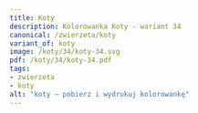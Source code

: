 ```yaml
---
title: Koty
description: Kolorowanka Koty - wariant 34
canonical: /zwierzeta/koty
variant_of: koty
image: /koty/34/koty-34.svg
pdf: /koty/34/koty-34.pdf
tags:
- zwierzeta
- koty
alt: "koty – pobierz i wydrukuj kolorowankę"
---
```

